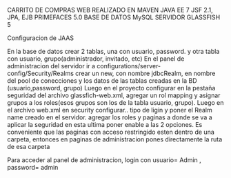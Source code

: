 
CARRITO DE COMPRAS WEB REALIZADO EN MAVEN JAVA EE 7
JSF 2.1, JPA, EJB
PRIMEFACES 5.0
BASE DE DATOS MySQL
SERVIDOR GLASSFISH 5

Configuracion de JAAS

En la base de datos crear 2 tablas, una con usuario, password. y otra tabla con usuario, grupo(administrador, invitado, etc) 
En el panel de administracion del servidor ir a configurations/server-config/Security/Realms 
crear un new, con nombre jdbcRealm, en nombre del pool de conecciones y los datos de las tablas creadas en la BD (usuario,password, grupo)
Luego en el proyecto configurar en la pestaña seguridad del archivo glassfich-web.xml, agregar un rol mapping
y asignar grupos a los roles(esos grupos son los de la tabla usuario, grupo). Luego en el archivo web.xml en security configurar.. tipo de ligin y poner el
Realm name creado en el servidor. agregar los roles y paginas a donde se va a aplicar la seguridad en esta ultima poner enable a las 2 opciones.
Es conveniente que las paginas con acceso restringido esten dentro de una carpeta, entonces en paginas de administracion pones directamente la ruta de esa carpeta 

Para acceder al panel de administracion, login con usuario= Admin , password= admin 